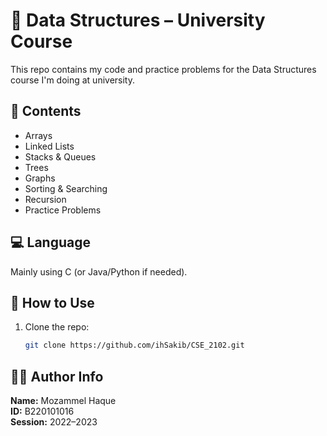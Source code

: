 # 📘 Data Structures – University Course

This repo contains my code and practice problems for the Data Structures course I'm doing at university.

## 📂 Contents

- Arrays
- Linked Lists
- Stacks & Queues
- Trees
- Graphs
- Sorting & Searching
- Recursion
- Practice Problems

## 💻 Language

Mainly using C (or Java/Python if needed).

## 🔧 How to Use

1. Clone the repo:
   ```bash
   git clone https://github.com/ihSakib/CSE_2102.git
## 🧑‍💻 Author Info
**Name:** Mozammel Haque  
**ID:** B220101016  
**Session:** 2022–2023  